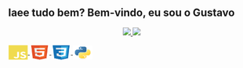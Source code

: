 <h2>Iaee tudo bem? Bem-vindo, eu sou o Gustavo</h2>

<div align="center">
    <a href="https://github.com/gu-henrique">
    <img height="165em" src="https://github-readme-stats.vercel.app/api?username=gu-henrique&show_icons=true&theme=discord_old_blurple&include_all_commits=true&count_private=true"/>
    <img height="165em" src="https://github-readme-stats.vercel.app/api/top-langs/?username=gu-henrique&layout=compact&langs_count=7&theme=discord_old_blurple"/>
  </div>
  <div style="display: inline_block"><br>
    <img align="center" alt="Gu-Js" height="30" width="40" src="https://raw.githubusercontent.com/devicons/devicon/master/icons/javascript/javascript-plain.svg">
    <img align="center" alt="Gu-HTML" height="30" width="40" src="https://raw.githubusercontent.com/devicons/devicon/master/icons/html5/html5-original.svg">
    <img align="center" alt="Gu-CSS" height="30" width="40" src="https://raw.githubusercontent.com/devicons/devicon/master/icons/css3/css3-original.svg">
    <img align="center" alt="Gu-Python" height="30" width="40" src="https://raw.githubusercontent.com/devicons/devicon/master/icons/python/python-original.svg">
  </div>

  ##

  <div>
      <a href="https://www.instagram.com/henri.meraki/" target="blank"><img src="https://img.shields.io/badge/Instagram-E4405F?style=for-the-badge&logo=instagram&logoColor=white" alt=""></a>
      <a href="https://www.linkedin.com/in/gustavo-santana-9a951922a"><img src="https://img.shields.io/badge/LinkedIn-0077B5?style=for-the-badge&logo=linkedin&logoColor=white" alt=""></a>
  </div>
